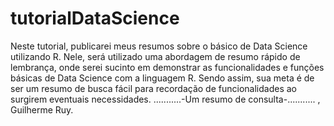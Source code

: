 # tutorialDataScience
Neste tutorial, publicarei meus resumos sobre o básico de Data Science utilizando R.
Nele, será utilizado uma abordagem de resumo rápido de lembrança, onde serei sucinto em demonstrar as funcionalidades e funções básicas de Data Science com a linguagem R.
Sendo assim, sua meta é de ser um resumo de busca fácil para recordação de funcionalidades ao surgirem eventuais necessidades.
...........-Um resumo de consulta-...........
, Guilherme Ruy.

